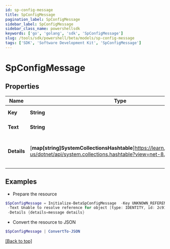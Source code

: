 ```yaml
---
id: sp-config-message
title: SpConfigMessage
pagination_label: SpConfigMessage
sidebar_label: SpConfigMessage
sidebar_class_name: powershellsdk
keywords: ['go', 'golang', 'sdk', 'SpConfigMessage'] 
slug: /tools/sdk/powershell/beta/models/sp-config-message
tags: ['SDK', 'Software Development Kit', 'SpConfigMessage']
---
```



# SpConfigMessage

## Properties

Name | Type | Description | Notes
------------ | ------------- | ------------- | -------------
**Key** |  **String** | Message key. | 
**Text** |  **String** | Message text. | 
**Details** |  [**map[string]SystemCollectionsHashtable**]https://learn.microsoft.com/en-us/dotnet/api/system.collections.hashtable?view=net-8.0 | Message details if any, in key:value pairs. | 

## Examples

- Prepare the resource
```powershell
$SpConfigMessage = Initialize-BetaSpConfigMessage  -Key UNKNOWN_REFERENCE_RESOLVER `
 -Text Unable to resolve reference for object [type: IDENTITY, id: 2c91808c746e9c9601747d6507332ecz, name: random identity] `
 -Details {details=message details}
```

- Convert the resource to JSON
```powershell
$SpConfigMessage | ConvertTo-JSON
```


[[Back to top]](#) 

